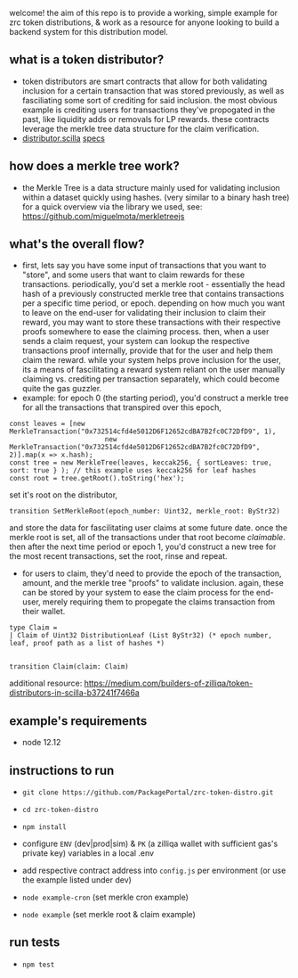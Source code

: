 welcome! the aim of this repo is to provide a working, simple example for zrc token distributions, & work as a resource for anyone looking to build a backend system for this distribution model.

## what is a token distributor? ##
- token distributors are smart contracts that allow for both validating inclusion for a certain transaction that was stored previously, as well as fasciliating some sort of crediting for said inclusion. the most obvious example is crediting users for transactions they've propogated in the past, like liquidity adds or removals for LP rewards. these contracts leverage the merkle tree data structure for the claim verification.
- [distributor.scilla](https://github.com/PackagePortal/zrc-contracts/contracts/distributor.scilla) [specs](https://github.com/PackagePortal/zrc-contracts/specs/Distributor.md)

## how does a merkle tree work? ##
- the Merkle Tree is a data structure mainly used for validating inclusion within a dataset quickly using hashes. (very similar to a binary hash tree) for a quick overview via the library we used, see: https://github.com/miguelmota/merkletreejs

## what's the overall flow? ##
- first, lets say you have some input of transactions that you want to "store", and some users that want to claim rewards for these transactions. periodically, you'd set a merkle root - essentially the head hash of a previously constructed merkle tree that contains transactions per a specific time period, or epoch. depending on how much you want to leave on the end-user for validating their inclusion to claim their reward, you may want to store these transactions with their respective proofs somewhere to ease the claiming process. then, when a user sends a claim request, your system can lookup the respective transactions proof internally, provide that for the user and help them claim the reward. while your system helps prove inclusion for the user, its a means of fascilitating a reward system reliant on the user manually claiming vs. crediting per transaction separately, which could become quite the gas guzzler. 
- example: for epoch 0 (the starting period), you'd construct a merkle tree for all the transactions that transpired over this epoch,
```
const leaves = [new MerkleTransaction("0x732514cfd4e5012D6F12652cdBA7B2fc0C72DfD9", 1),
						new MerkleTransaction("0x732514cfd4e5012D6F12652cdBA7B2fc0C72DfD9", 2)].map(x => x.hash);
const tree = new MerkleTree(leaves, keccak256, { sortLeaves: true, sort: true } ); // this example uses keccak256 for leaf hashes
const root = tree.getRoot().toString('hex');
```
set it's root on the distributor, 
```
transition SetMerkleRoot(epoch_number: Uint32, merkle_root: ByStr32)
```
and store the data for fascilitating user claims at some future date. once the merkle root is set, all of the transactions under that root become _claimable_. then after the next time period or epoch 1, you'd construct a new tree for the most recent transactions, set the root, rinse and repeat.
- for users to claim, they'd need to provide the epoch of the transaction, amount, and the merkle tree "proofs" to validate inclusion. again, these can be stored by your system to ease the claim process for the end-user, merely requiring them to propegate the claims transaction from their wallet.
```
type Claim =
| Claim of Uint32 DistributionLeaf (List ByStr32) (* epoch number, leaf, proof path as a list of hashes *)


transition Claim(claim: Claim)
```

additional resource: https://medium.com/builders-of-zilliqa/token-distributors-in-scilla-b37241f7466a

## example's requirements ##
- node 12.12

## instructions to run ##
- `git clone https://github.com/PackagePortal/zrc-token-distro.git`
- `cd zrc-token-distro`
- `npm install`

- configure `ENV` (dev|prod|sim) & `PK` (a zilliqa wallet with sufficient gas's private key) variables in a local .env
- add respective contract address into `config.js` per environment (or use the example listed under dev)
- `node example-cron` (set merkle cron example)
- `node example` (set merkle root & claim example)

## run tests ##
- `npm test`

